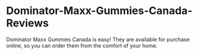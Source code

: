 # Dominator-Maxx-Gummies-Canada-Reviews
Dominator Maxx Gummies Canada is easy! They are available for purchase online, so you can order them from the comfort of your home.
